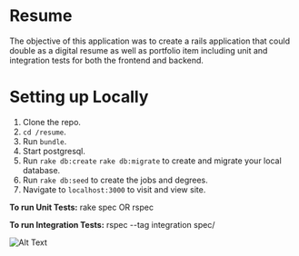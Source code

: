 # Resume

The objective of this application was to create a rails application that could double as a digital resume as well as portfolio item including unit and integration tests for both the frontend and backend.

# Setting up Locally

1. Clone the repo.
2. `cd /resume`.
3. Run `bundle`.
4. Start postgresql.
5. Run `rake db:create` `rake db:migrate` to create and migrate your local database.
6. Run `rake db:seed` to create the jobs and degrees.
7. Navigate to `localhost:3000` to visit and view site.

**To run Unit Tests:**
rake spec OR rspec

**To run Integration Tests:**
rspec --tag integration spec/

![Alt Text](https://media.giphy.com/media/5DQdk5oZzNgGc/giphy.gif)
